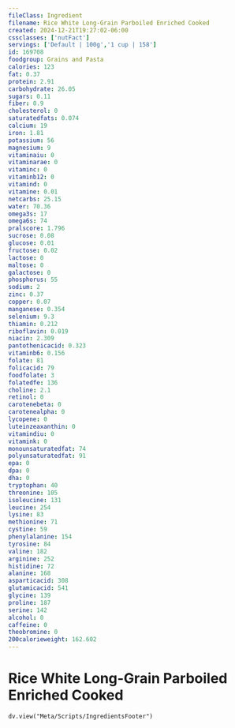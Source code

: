 ```yaml
---
fileClass: Ingredient
filename: Rice White Long-Grain Parboiled Enriched Cooked
created: 2024-12-21T19:27:02-06:00
cssclasses: ['nutFact']
servings: ['Default | 100g','1 cup | 158']
id: 169708
foodgroup: Grains and Pasta
calories: 123
fat: 0.37
protein: 2.91
carbohydrate: 26.05
sugars: 0.11
fiber: 0.9
cholesterol: 0
saturatedfats: 0.074
calcium: 19
iron: 1.81
potassium: 56
magnesium: 9
vitaminaiu: 0
vitaminarae: 0
vitaminc: 0
vitaminb12: 0
vitamind: 0
vitamine: 0.01
netcarbs: 25.15
water: 70.36
omega3s: 17
omega6s: 74
pralscore: 1.796
sucrose: 0.08
glucose: 0.01
fructose: 0.02
lactose: 0
maltose: 0
galactose: 0
phosphorus: 55
sodium: 2
zinc: 0.37
copper: 0.07
manganese: 0.354
selenium: 9.3
thiamin: 0.212
riboflavin: 0.019
niacin: 2.309
pantothenicacid: 0.323
vitaminb6: 0.156
folate: 81
folicacid: 79
foodfolate: 3
folatedfe: 136
choline: 2.1
retinol: 0
carotenebeta: 0
carotenealpha: 0
lycopene: 0
luteinzeaxanthin: 0
vitamindiu: 0
vitamink: 0
monounsaturatedfat: 74
polyunsaturatedfat: 91
epa: 0
dpa: 0
dha: 0
tryptophan: 40
threonine: 105
isoleucine: 131
leucine: 254
lysine: 83
methionine: 71
cystine: 59
phenylalanine: 154
tyrosine: 84
valine: 182
arginine: 252
histidine: 72
alanine: 168
asparticacid: 308
glutamicacid: 541
glycine: 139
proline: 187
serine: 142
alcohol: 0
caffeine: 0
theobromine: 0
200calorieweight: 162.602
---
```


# Rice White Long-Grain Parboiled Enriched Cooked

```dataviewjs
dv.view("Meta/Scripts/IngredientsFooter")
```